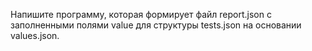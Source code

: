 Напишите программу, которая формирует файл report.json с заполненными полями value для структуры tests.json
на основании values.json.
